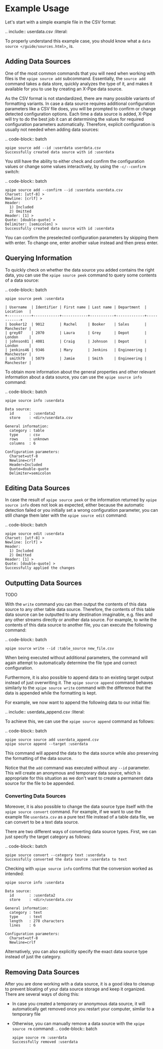 # Example Usage

Let's start with a simple example file in the CSV format:

.. include:: userdata.csv
   :literal:

To properly understand this example case, you should know
what a `data source </guide/sources.html>`_ is.

## Adding Data Sources

One of the most common commands that you will need when working with files is the ``xpipe source add`` subcommand.
Essentially, the ``source add`` command takes a data store, quickly analyzes the type of it,
and makes it available for you to use by creating an X-Pipe data source.

As the CSV format is not standardized, there are many possible variants of formatting variants.
In case a data source requires additional configuration parameters like a CSV file does,
you will be prompted to confirm or change detected configuration options.
Each time a data source is added, X-Pipe will try to do the best
job it can at determining the values for required configuration parameters automatically.
Therefore, explicit configuration is usually not needed when adding data sources:

.. code-block:: batch

    xpipe source add --id :userdata userdata.csv
    Successfully created data source with id :userdata


You still have the ability to either check and confirm the configuration values or
change some values interactively, by using the ``-c/--confirm`` switch:

.. code-block:: batch

    xpipe source add --confirm --id :userdata userdata.csv
    Charset: [utf-8] >
    Newline: [crlf] >
    Header:
      1) Included
      2) Omitted
    Header: [1] >
    Quote: [double-quote] >
    Delimiter: [semicolon] >
    Successfully created data source with id :userdata

You can confirm the preselected configuration parameters by skipping them with enter.
To change one, enter another value instead and then press enter.

## Querying Information

To quickly check on whether the data source you added contains the right data,
you can use the ``xpipe source peek`` command to query some contents of a data source:

.. code-block:: batch

    xpipe source peek :userdata

    | Username  | Identifier | First name | Last name | Department  | Location   |
    +-----------+------------+------------+-----------+-------------+------------+
    | booker12  | 9012       | Rachel     | Booker    | Sales       | Manchester |
    | grey07    | 2070       | Laura      | Grey      | Depot       | London     |
    | johnson81 | 4081       | Craig      | Johnson   | Depot       | London     |
    | jenkins46 | 9346       | Mary       | Jenkins   | Engineering | Manchester |
    | smith79   | 5079       | Jamie      | Smith     | Engineering | Manchester |


To obtain more information about the general properties and other relevant information about a data source,
you can use the ``xpipe source info`` command:

.. code-block:: batch

    xpipe source info :userdata

    Data source:
      id       : :userdata2
      store    : <dir>/userdata.csv

    General information:
      category : table
      type     : csv
      rows     : unknown
      columns  : 6

    Configuration parameters:
      Charset=utf-8
      Newline=crlf
      Header=Included
      Quote=double-quote
      Delimiter=semicolon

## Editing Data Sources

In case the result of ``xpipe source peek`` or the information returned by ``xpipe source info`` does not look as expected,
either because the automatic detection failed or you initially set a wrong configuration parameter,
you can still change them later with the ``xpipe source edit`` command:

.. code-block:: batch

    xpipe source edit :userdata
    Charset: [utf-8] >
    Newline: [crlf] >
    Header:
      1) Included
      2) Omitted
    Header: [1] >
    Quote: [double-quote] >
    Successfully applied the changes

## Outputting Data Sources

TODO

With the ``write`` command you can then output the contents of this data source to any other table data source.
Therefore, the contents of this table data source can be outputted to any destination imaginable,
e.g. files and any other streams directly or another data source.
For example, to write the contents of this data source to another file, you can execute the following command:

.. code-block:: batch

    xpipe source write --id :table_source new_file.csv

When being executed without additional parameters, the command will again
attempt to automatically determine the file type and correct configuration.

Furthermore, it is also possible to append data to an existing target output instead of just overwriting it.
The ``xpipe source append`` command behaves similarly to the ``xpipe source write`` command
with the difference that the data is appended while the formatting is kept.

For example, we now want to append the following data to our initial file:

.. include:: userdata_append.csv
   :literal:

To achieve this, we can use the ``xpipe source append`` command as follows:

.. code-block:: batch

    xpipe source source add userdata_append.csv
    xpipe source append --target :userdata

This command will append the data to the data source while also preserving the formatting of the data source.

Notice that the ``add`` command was executed without any ``--id`` parameter.
This will create an anonymous and temporary data source, which is appropriate for this situation as
we don't want to create a permanent data source for the file to be appended.

### Converting Data Sources

Moreover, it is also possible to change the data source type itself with the ``xpipe source convert`` command.
For example, if we want to use the example file `userdata.csv` as a pure text file instead
of a table data file, we can convert to be a text data source.

There are two different ways of converting data source types.
First, we can just specify the target category as follows:

.. code-block:: batch

    xpipe source convert --category text :userdata
    Successfully converted the data source :userdata to text

Checking with ``xpipe source info`` confirms that the conversion worked as intended:

    xpipe source info :userdata

    Data source:
      id       : :userdata2
      store    : <dir>/userdata.csv

    General information:
      category : text
      type     : text
      length   : 278 characters
      lines    : 6

    Configuration parameters:
      Charset=utf-8
      Newline=crlf

Alternatively, you can also explicitly specify the exact data source type instead of just the category.

## Removing Data Sources

After you are done working with a data source, it is a good idea to cleanup
to prevent bloating of your data source storage and keep it organized.
There are several ways of doing this:

- In case you created a temporary or anonymous data source, it will automatically get removed
  once you restart your computer, similar to a temporary file

- Otherwise, you can manually remove a data source with the ``xpipe source rm`` command:
  .. code-block:: batch

      xpipe source rm :userdata
      Successfully removed :userdata




